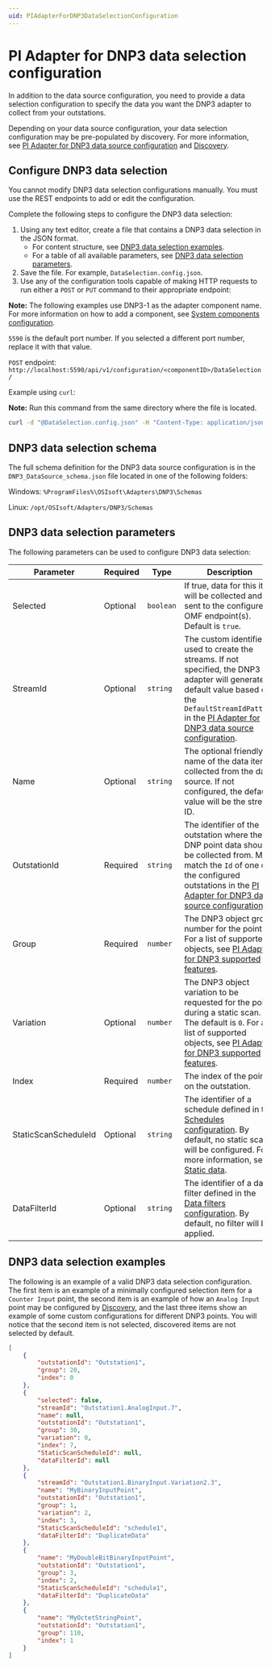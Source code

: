 ```yaml
---
uid: PIAdapterForDNP3DataSelectionConfiguration
---
```


# PI Adapter for DNP3 data selection configuration

In addition to the data source configuration, you need to provide a data selection configuration to specify the data you want the DNP3 adapter to collect from your outstations.

Depending on your data source configuration, your data selection configuration may be pre-populated by discovery. For more information, see [PI Adapter for DNP3 data source configuration](xref:PIAdapterForDNP3DataSourceConfiguration) and [Discovery](xref:PIAdapterForDNP3PrinciplesOfOperation#discovery).

## Configure DNP3 data selection

You cannot modify DNP3 data selection configurations manually. You must use the REST endpoints to add or edit the configuration.

Complete the following steps to configure the DNP3 data selection:

1. Using any text editor, create a file that contains a DNP3 data selection in the JSON format.
    - For content structure, see [DNP3 data selection examples](#dnp3-data-selection-examples).
    - For a table of all available parameters, see [DNP3 data selection parameters](#dnp3-data-selection-parameters).
1. Save the file. For example, `DataSelection.config.json`.
1. Use any of the configuration tools capable of making HTTP requests to run either a `POST` or `PUT` command to their appropriate endpoint:

**Note:** The following examples use DNP3-1 as the adapter component name. For more information on how to add a component, see [System components configuration](xref:SystemComponentsConfiguration).

`5590` is the default port number. If you selected a different port number, replace it with that value.

`POST` endpoint: `http://localhost:5590/api/v1/configuration/<componentID>/DataSelection/`

Example using `curl`:

**Note:** Run this command from the same directory where the file is located.

```bash
curl -d "@DataSelection.config.json" -H "Content-Type: application/json" -X POST "http://localhost:5590/api/v1/configuration/DNP3-1/DataSelection"
```

## DNP3 data selection schema

The full schema definition for the DNP3 data source configuration is in the `DNP3_DataSource_schema.json` file located in one of the following folders:

Windows: `%ProgramFiles%\OSIsoft\Adapters\DNP3\Schemas`

Linux: `/opt/OSIsoft/Adapters/DNP3/Schemas`

## DNP3 data selection parameters

The following parameters can be used to configure DNP3 data selection:

| Parameter | Required | Type | Description |
| --------- | -------- | ---- | ----------- |
| Selected | Optional | `boolean` | If true, data for this item will be collected and sent to the configured OMF endpoint(s). Default is `true`. |
| StreamId | Optional | `string` | The custom identifier used to create the streams. If not specified, the DNP3 adapter will generate a default value based on the `DefaultStreamIdPattern` in the [PI Adapter for DNP3 data source configuration](xref:PIAdapterForDNP3DataSourceConfiguration). |
| Name | Optional | `string` | The optional friendly name of the data item collected from the data source. If not configured, the default value will be the stream ID. |
| OutstationId | Required | `string` | The identifier of the outstation where the DNP point data should be collected from. Must match the `Id` of one of the configured outstations in the [PI Adapter for DNP3 data source configuration](xref:PIAdapterForDNP3DataSourceConfiguration). |
| Group | Required | `number` | The DNP3 object group number for the point. For a list of supported objects, see [PI Adapter for DNP3 supported features](xref:PIAdapterForDNP3SupportedFeatures).  |
| Variation | Optional | `number` | The DNP3 object variation to be requested for the point during a static scan. The default is `0`. For a list of supported objects, see [PI Adapter for DNP3 supported features](xref:PIAdapterForDNP3SupportedFeatures). |
| Index | Required | `number` | The index of the point on the outstation.
| StaticScanScheduleId | Optional | `string` | The identifier of a schedule defined in the [Schedules configuration](xref:SchedulesConfiguration). By default, no static scan will be configured. For more information, see [Static data](xref:PIAdapterForDNP3PrinciplesOfOperation#static-data). |
| DataFilterId | Optional | `string` | The identifier of a data filter defined in the [Data filters configuration](xref:DataFiltersConfiguration). By default, no filter will be applied. |

## DNP3 data selection examples

The following is an example of a valid DNP3 data selection configuration. The first item is an example of a minimally configured selection item for a `Counter Input` point, the second item is an example of how an `Analog Input` point may be configured by [Discovery](xref:PIAdapterForDNP3PrinciplesOfOperation#discovery), and the last three items show an example of some custom configurations for different DNP3 points. You will notice that the second item is not selected, discovered items are not selected by default.

```json
[
    {
        "outstationId": "Outstation1",
        "group": 20,
        "index": 0
    },
    {
        "selected": false,
        "streamId": "Outstation1.AnalogInput.7",
        "name": null,
        "outstationId": "Outstation1",
        "group": 30,
        "variation": 0,
        "index": 7,
        "StaticScanScheduleId": null,
        "dataFilterId": null
    },
    {
        "streamId": "Outstation1.BinaryInput.Variation2.3",
        "name": "MyBinaryInputPoint",
        "outstationId": "Outstation1",
        "group": 1,
        "variation": 2,
        "index": 3,
        "StaticScanScheduleId": "schedule1",
        "dataFilterId": "DuplicateData"
    },
    {
        "name": "MyDoubleBitBinaryInputPoint",
        "outstationId": "Outstation1",
        "group": 3,
        "index": 2,
        "StaticScanScheduleId": "schedule1",
        "dataFilterId": "DuplicateData"
    },
    {
        "name": "MyOctetStringPoint",
        "outstationId": "Outstation1",
        "group": 110,
        "index": 1
    }
]
```
